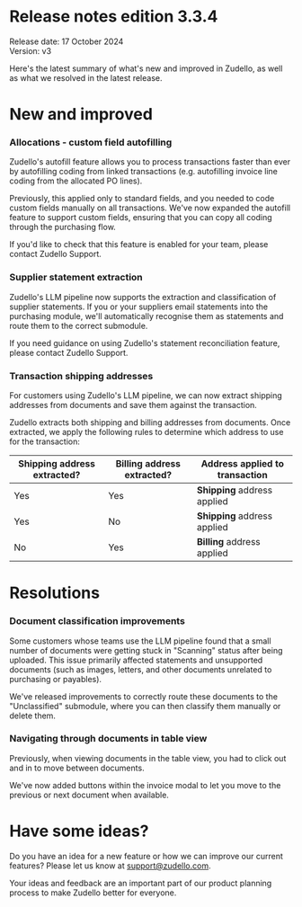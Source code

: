 # Release notes edition 3.3.4

Release date: 17 October 2024  
Version: v3

Here's the latest summary of what's new and improved in Zudello, as well as what we resolved in the latest release.

# New and improved

### Allocations - custom field autofilling

Zudello's autofill feature allows you to process transactions faster than ever by autofilling coding from linked transactions (e.g. autofilling invoice line coding from the allocated PO lines).

Previously, this applied only to standard fields, and you needed to code custom fields manually on all transactions. We've now expanded the autofill feature to support custom fields, ensuring that you can copy all coding through the purchasing flow.

If you'd like to check that this feature is enabled for your team, please contact Zudello Support. 

### Supplier statement extraction

Zudello's LLM pipeline now supports the extraction and classification of supplier statements. If you or your suppliers email statements into the purchasing module, we'll automatically recognise them as statements and route them to the correct submodule.

If you need guidance on using Zudello's statement reconciliation feature, please contact Zudello Support. 

### Transaction shipping addresses

For customers using Zudello's LLM pipeline, we can now extract shipping addresses from documents and save them against the transaction.

Zudello extracts both shipping and billing addresses from documents. Once extracted, we apply the following rules to determine which address to use for the transaction:

| Shipping address extracted? | Billing address extracted? | Address applied to transaction |
| --------------------------- | -------------------------- | ------------------------------ |
| Yes                         | Yes                        | **Shipping** address applied   |
| Yes                         | No                         | **Shipping** address applied   |
| No                          | Yes                        | **Billing** address applied    |

# Resolutions

### Document classification improvements

Some customers whose teams use the LLM pipeline found that a small number of documents were getting stuck in "Scanning" status after being uploaded. This issue primarily affected statements and unsupported documents (such as images, letters, and other documents unrelated to purchasing or payables).

We've released improvements to correctly route these documents to the "Unclassified" submodule, where you can then classify them manually or delete them.

### Navigating through documents in table view

Previously, when viewing documents in the table view, you had to click out and in to move between documents.

We've now added buttons within the invoice modal to let you move to the previous or next document when available.

# Have some ideas?

Do you have an idea for a new feature or how we can improve our current features? Please let us know at [support@zudello.com](mailto:support@zudello.com). 

Your ideas and feedback are an important part of our product planning process to make Zudello better for everyone.